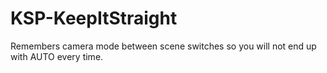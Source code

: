 # KSP-KeepItStraight

Remembers camera mode between scene switches so you will not end up with AUTO every time.
